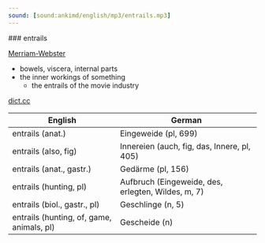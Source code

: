 ```yaml
---
sound: [sound:ankimd/english/mp3/entrails.mp3]
---
```


\### entrails

[Merriam-Webster](https://www.merriam-webster.com/dictionary/entrails)

- bowels, viscera, internal parts
- the inner workings of something
    - the entrails of the movie industry

[dict.cc](https://www.dict.cc/entrails)

| English        | German       |
| -------------- | ------------ |
| entrails (anat.) | Eingeweide (pl, 699) |
| entrails (also, fig) | Innereien (auch, fig, das, Innere, pl, 405) |
| entrails (anat., gastr.) | Gedärme (pl, 156) |
| entrails (hunting, pl) | Aufbruch (Eingeweide, des, erlegten, Wildes, m, 7) |
| entrails (biol., gastr., pl) | Geschlinge (n, 5) |
| entrails (hunting, of, game, animals, pl) | Gescheide (n) |
